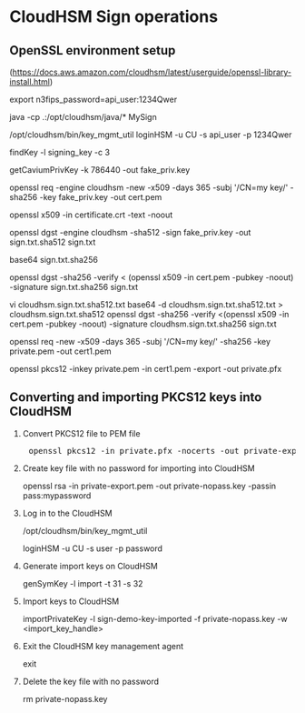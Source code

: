 # CloudHSM Sign operations

## OpenSSL environment setup

(https://docs.aws.amazon.com/cloudhsm/latest/userguide/openssl-library-install.html)

export n3fips_password=api_user:1234Qwer

java -cp .:/opt/cloudhsm/java/* MySign

/opt/cloudhsm/bin/key_mgmt_util
loginHSM -u CU -s api_user -p 1234Qwer

findKey -l signing_key -c 3

getCaviumPrivKey -k 786440 -out fake_priv.key

openssl req -engine cloudhsm -new -x509 -days 365 -subj '/CN=my key/' -sha256 -key fake_priv.key -out cert.pem

openssl x509 -in certificate.crt -text -noout

openssl dgst -engine cloudhsm -sha512 -sign fake_priv.key -out sign.txt.sha512 sign.txt

base64 sign.txt.sha256

openssl dgst -sha256 -verify < (openssl x509 -in cert.pem  -pubkey -noout) -signature sign.txt.sha256 sign.txt

vi cloudhsm.sign.txt.sha512.txt
base64 -d cloudhsm.sign.txt.sha512.txt > cloudhsm.sign.txt.sha512
openssl dgst -sha256 -verify <(openssl x509 -in cert.pem  -pubkey -noout) -signature cloudhsm.sign.txt.sha256 sign.txt

openssl req -new -x509 -days 365 -subj '/CN=my key/' -sha256 -key private.pem -out cert1.pem

openssl pkcs12 -inkey private.pem -in cert1.pem -export -out private.pfx


## Converting and importing PKCS12 keys into CloudHSM
1. Convert PKCS12 file to PEM file
<pre>
    openssl pkcs12 -in private.pfx -nocerts -out private-export.pem -passin pass:mypassword -passout pass:mypassword
</pre>
2. Create key file with no password for importing into CloudHSM

    openssl rsa -in private-export.pem -out private-nopass.key -passin pass:mypassword

3. Log in to the CloudHSM

    /opt/cloudhsm/bin/key_mgmt_util

    loginHSM -u CU -s user -p password

4. Generate import keys on CloudHSM

    genSymKey -l import -t 31 -s 32 

5. Import keys to CloudHSM

    importPrivateKey -l sign-demo-key-imported -f private-nopass.key -w <import_key_handle>

6. Exit the CloudHSM key management agent

    exit

7. Delete the key file with no password

    rm private-nopass.key

